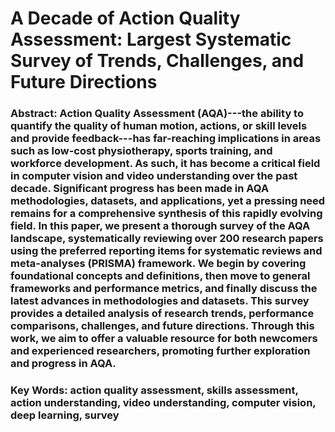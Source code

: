 # A Decade of Action Quality Assessment: Largest Systematic Survey of Trends, Challenges, and Future Directions
### Abstract: Action Quality Assessment (AQA)---the ability to quantify the quality of human motion, actions, or skill levels and provide feedback---has far-reaching implications in areas such as low-cost physiotherapy, sports training, and workforce development. As such, it has become a critical field in computer vision and video understanding over the past decade. Significant progress has been made in AQA methodologies, datasets, and applications, yet a pressing need remains for a comprehensive synthesis of this rapidly evolving field. In this paper, we present a thorough survey of the AQA landscape, systematically reviewing over 200 research papers using the preferred reporting items for systematic reviews and meta-analyses (PRISMA) framework. We begin by covering foundational concepts and definitions, then move to general frameworks and performance metrics, and finally discuss the latest advances in methodologies and datasets. This survey provides a detailed analysis of research trends, performance comparisons, challenges, and future directions. Through this work, we aim to offer a valuable resource for both newcomers and experienced researchers, promoting further exploration and progress in AQA.
            
### Key Words: action quality assessment, skills assessment, action understanding, video understanding, computer vision, deep learning, survey
